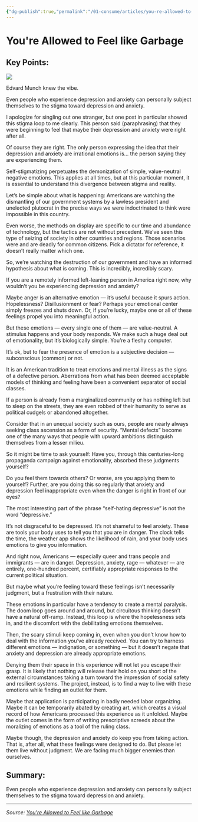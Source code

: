 ```yaml
---
{"dg-publish":true,"permalink":"/01-consume/articles/you-re-allowed-to-feel-like-garbage/","title":"You're Allowed to Feel like Garbage"}
---
```



# You're Allowed to Feel like Garbage

## Key Points:
![](https://substackcdn.com/image/fetch/w_1456,c_limit,f_auto,q_auto:good,fl_progressive:steep/https%3A%2F%2Fsubstack-post-media.s3.amazonaws.com%2Fpublic%2Fimages%2F92b57fab-c00b-4f30-9aec-408099f382f1_4000x2689.jpeg)

Edvard Munch knew the vibe.

Even people who experience depression and anxiety can personally subject themselves to the stigma toward depression and anxiety.

I apologize for singling out one stranger, but one post in particular showed this stigma loop to me clearly. This person said (paraphrasing) that they were beginning to feel that maybe their depression and anxiety were right after all.

Of course they are right. The only person expressing the idea that their depression and anxiety are irrational emotions is… the person saying they are experiencing them.

Self-stigmatizing perpetuates the demonization of simple, value-neutral negative emotions. This applies at all times, but at this particular moment, it is essential to understand this divergence between stigma and reality.

Let’s be simple about what is happening: Americans are watching the dismantling of our government systems by a lawless president and unelected plutocrat in the precise ways we were indoctrinated to think were impossible in this country.

Even worse, the methods on display are specific to our time and abundance of technology, but the tactics are not without precedent. We’ve seen this type of seizing of society in other countries and regions. Those scenarios were and are deadly for common citizens. Pick a dictator for reference, it doesn’t really matter which one.

So, we’re watching the destruction of our government and have an informed hypothesis about what is coming. This is incredibly, incredibly scary.

If you are a remotely informed left-leaning person in America right now, why wouldn’t you be experiencing depression and anxiety?

Maybe anger is an alternative emotion — it’s useful because it spurs action. Hopelessness? Disillusionment or fear? Perhaps your emotional center simply freezes and shuts down. Or, if you’re lucky, maybe one or all of these feelings propel you into meaningful action.

But these emotions — every single one of them — are value-neutral. A stimulus happens and your body responds. We make such a huge deal out of emotionality, but it’s biologically simple. You’re a fleshy computer.

It’s ok, but to fear the presence of emotion is a subjective decision — subconscious (common) or not.

It is an American tradition to treat emotions and mental illness as the signs of a defective person. Aberrations from what has been deemed acceptable models of thinking and feeling have been a convenient separator of social classes.

If a person is already from a marginalized community or has nothing left but to sleep on the streets, they are even robbed of their humanity to serve as political cudgels or abandoned altogether.

Consider that in an unequal society such as ours, people are nearly always seeking class ascension as a form of security. “Mental defects” become one of the many ways that people with upward ambitions distinguish themselves from a lesser milieu.

So it might be time to ask yourself: Have you, through this centuries-long propaganda campaign against emotionality, absorbed these judgments yourself?

Do you feel them towards others? Or worse, are you applying them to yourself? Further, are you doing this so regularly that anxiety and depression feel inappropriate even when the danger is right in front of our eyes?

The most interesting part of the phrase “self-hating depressive” is not the word “depressive.”

It’s not disgraceful to be depressed. It’s not shameful to feel anxiety. These are tools your body uses to tell you that you are in danger. The clock tells the time, the weather app shows the likelihood of rain, and your body uses emotions to give you information.

And right now, Americans — especially queer and trans people and immigrants — are in danger. Depression, anxiety, rage — whatever — are entirely, one-hundred percent, certifiably appropriate responses to the current political situation.

But maybe what you’re feeling toward these feelings isn’t necessarily judgment, but a frustration with their nature.

These emotions in particular have a tendency to create a mental paralysis. The doom loop goes around and around, but circuitous thinking doesn’t have a natural off-ramp. Instead, this loop is where the hopelessness sets in, and the discomfort with the debilitating emotions themselves.

Then, the scary stimuli keep coming in, even when you don’t know how to deal with the information you’ve already received. You can try to harness different emotions — indignation, or something — but it doesn’t negate that anxiety and depression are already appropriate emotions.

Denying them their space in this experience will not let you escape their grasp. It is likely that nothing will release their hold on you short of the external circumstances taking a turn toward the impression of social safety and resilient systems. The project, instead, is to find a way to live with these emotions while finding an outlet for them.

Maybe that application is participating in badly needed labor organizing. Maybe it can be temporarily abated by creating art, which creates a visual record of how Americans processed this experience as it unfolded. Maybe the outlet comes in the form of writing prescriptive screeds about the moralizing of emotions as a tool of the ruling class.

Maybe though, the depression and anxiety do keep you from taking action. That is, after all, what these feelings were designed to do. But please let them live without judgment. We are facing much bigger enemies than ourselves.

## Summary:
Even people who experience depression and anxiety can personally subject themselves to the stigma toward depression and anxiety.

---

*Source: [You're Allowed to Feel like Garbage](https://lindseyadler.substack.com/p/youre-allowed-to-feel-like-garbage)*

